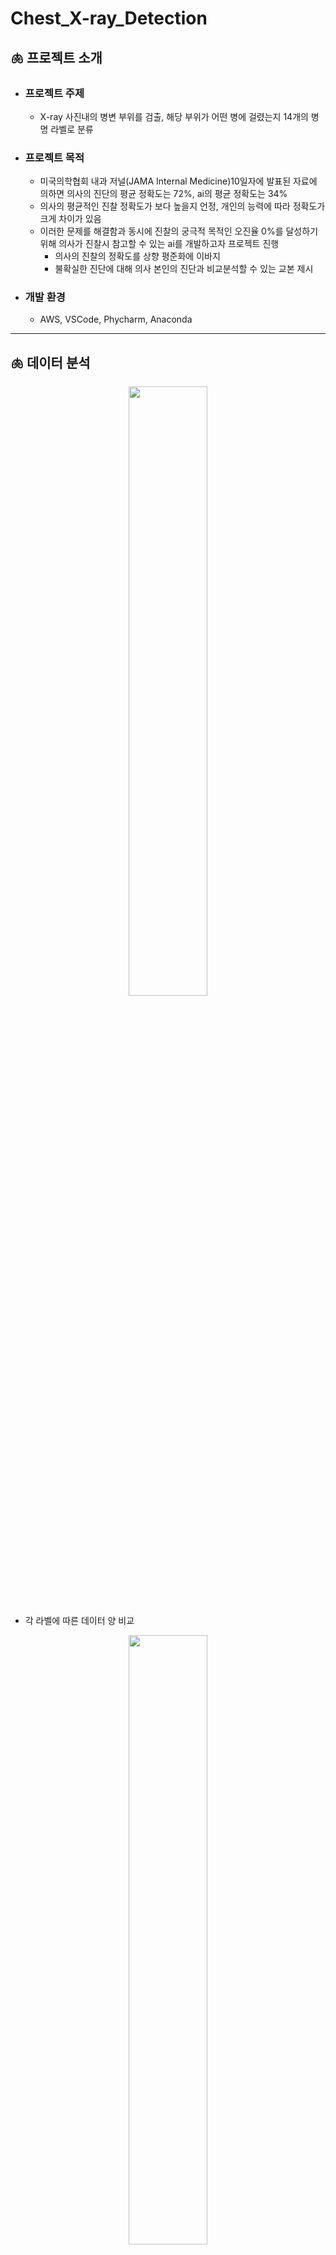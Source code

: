 # Chest_X-ray_Detection

## 🫁 프로젝트 소개

* ### 프로젝트 주제
  - X-ray 사진내의 병변 부위를 검출, 해당 부위가 어떤 병에 걸렸는지 14개의 병명 라벨로 분류
   
* ### 프로젝트 목적 
  - 미국의학협회 내과 저널(JAMA Internal Medicine)10일자에 발표된 자료에 의하면 의사의 진단의 평균 정확도는 72%, ai의 평균 정확도는 34%
  - 의사의 평균적인 진찰 정확도가 보다 높을지 언정, 개인의 능력에 따라 정확도가 크게 차이가 있음
  - 이러한 문제를 해결함과 동시에 진찰의 궁극적 목적인 오진율 0%를 달성하기 위해 의사가 진찰시 참고할 수 있는 ai를 개발하고자 프로젝트 진행
    - 의사의 진찰의 정확도를 상향 평준화에 이바지
    - 불확실한 진단에 대해 의사 본인의 진단과 비교분석할 수 있는 교본 제시
 
* ### 개발 환경
  - AWS, VSCode, Phycharm, Anaconda

---

## 🫁 데이터 분석 
<p align="center"><img src="https://user-images.githubusercontent.com/112038669/229672556-5c3d02b5-f1db-4ab4-ab81-2680a8322434.png" width="50%" height="50%"></p>


- 각 라벨에 따른 데이터 양 비교
<p align="center"><img src="https://user-images.githubusercontent.com/112038669/229672417-0eaa8c3e-059e-4f98-af06-8da930db510f.png" width="50%" height="50%"></p>



---

## 🫁 데이터 전처리
* ### 이미지 전처리:
  - dicom 파일의 이미지를 png파일로 변경
  - 컴퓨팅 자본이 감당 가능한 최대 사이즈인 1024x1024로 변환
  
* ### Augumentation:
  - Rotation, Vertical Flip, Horizontal Flip 사용
    - 채용 이유: 이미지 내의 병변 부위를 손상시키지 않는 augumentation 기법만을 채용

     <p align="center"><img src="https://user-images.githubusercontent.com/112038669/223087864-12fa8a37-f0e3-4509-a08f-53a56593a661.png" width="80%" height="80%"></p>
     
## 🫁 모델 선정
* ### YoloV5:
    - 특징:
      - pytorch 기반
      - 높은 정확도
      - 빠른 연산 속도
    - 선정 이유:
       - 기본적인 성능이 높으며 대용량 이미지를 사용하기 때문에 한번의 연산 속도가 빠른 model을 채용

* ### Detectron2(Fast RCNN):
    - 특징:
      - pytorch 기반
      - 기존 Detectron 과 Mask RCNN보다 빠르고 정확한 연산
      - Mask RCNN을 벤치마킹하여 만들어진 detection/segmentation library
    - 선정 이유:
      - 모듈화 돼 있어 추가적인 코드 없이 다양한 model을 사용할 수 있으며 기존 library와 model보다 평균적으로 높은 성능과 빠른 연산을 보이기에 채용 
      
* ### MMDetection(Fast RCNN):
    - 특징:
      - pytorch 기반
      - modulatr design을 통해 다양한 모델을 구성가능
    - 선정 이유:
      - open library 중 detectron2에 다음가는 정확도와 연산 속도를 갖고 있으며 detectron2와 YoloV5와 같이 pytorch를 기반으로 하고 있어 채용

* ### WBF Ensemble:
    - 예측된 bounding box 중 score가 가장 높은 bounding box을 남기는 NMS Ensemble과 달리 정해둔 threshold값 이상인 bounding box들을 융합하여 새로운 bounding box를 만들어내는 ensemble 기법
      
     <p align="center"><img src="https://user-images.githubusercontent.com/112038669/223396724-acc6d212-6434-4a6d-80c3-de6da0c38d21.png" width="50%" height="50%"></p> 
---

## 🫁 모델 결과
<p align="center"><img src="https://user-images.githubusercontent.com/112038669/229673701-09d001de-0b53-4e3c-9eac-df8f08efcce7.png" width="50%" height="50%"></p>





## 🫁 참조
https://jamanetwork.com/journals/jamainternalmedicine/fullarticle/2565684
https://www.kaggle.com/competitions/vinbigdata-chest-xray-abnormalities-detection/overview
https://github.com/open-mmlab/mmdetection
https://github.com/facebookresearch/detectron2
